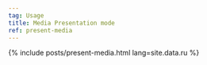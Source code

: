 ```yaml
---
tag: Usage
title: Media Presentation mode
ref: present-media
---
```


{% include posts/present-media.html lang=site.data.ru %}
